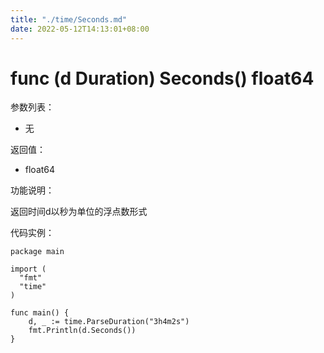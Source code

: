 ```yaml
---
title: "./time/Seconds.md"
date: 2022-05-12T14:13:01+08:00
---
```

# func (d Duration) Seconds() float64

参数列表：

- 无

返回值：

- float64

功能说明：

返回时间d以秒为单位的浮点数形式

代码实例：

    package main
    
    import (
      "fmt"
      "time"
    )
    
    func main() {
    	d, _ := time.ParseDuration("3h4m2s")
    	fmt.Println(d.Seconds())
    }
